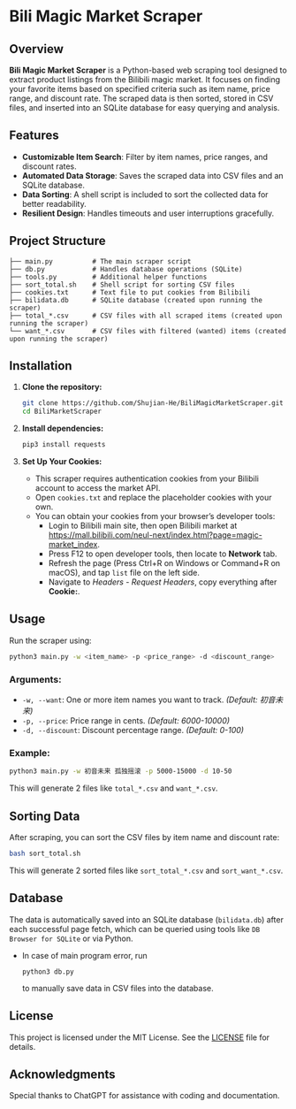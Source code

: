 
# Bili Magic Market Scraper

## Overview

**Bili Magic Market Scraper** is a Python-based web scraping tool designed to extract product listings from the Bilibili magic market. It focuses on finding your favorite items based on specified criteria such as item name, price range, and discount rate. The scraped data is then sorted, stored in CSV files, and inserted into an SQLite database for easy querying and analysis.

## Features

- **Customizable Item Search**: Filter by item names, price ranges, and discount rates.
- **Automated Data Storage**: Saves the scraped data into CSV files and an SQLite database.
- **Data Sorting**: A shell script is included to sort the collected data for better readability.
- **Resilient Design**: Handles timeouts and user interruptions gracefully.

## Project Structure

```
├── main.py          # The main scraper script
├── db.py            # Handles database operations (SQLite)
├── tools.py         # Additional helper functions
├── sort_total.sh    # Shell script for sorting CSV files
├── cookies.txt      # Text file to put cookies from Bilibili
├── bilidata.db      # SQLite database (created upon running the scraper)
├── total_*.csv      # CSV files with all scraped items (created upon running the scraper)
└── want_*.csv       # CSV files with filtered (wanted) items (created upon running the scraper)
```

## Installation

1. **Clone the repository:**
   ```bash
   git clone https://github.com/Shujian-He/BiliMagicMarketScraper.git
   cd BiliMarketScraper
   ```

2. **Install dependencies:**
   ```bash
   pip3 install requests
   ```

3. **Set Up Your Cookies:**
   - This scraper requires authentication cookies from your Bilibili account to access the market API.
   - Open `cookies.txt` and replace the placeholder cookies with your own.
   - You can obtain your cookies from your browser’s developer tools:
      - Login to Bilibili main site, then open Bilibili market at https://mall.bilibili.com/neul-next/index.html?page=magic-market_index.
      - Press F12 to open developer tools, then locate to **Network** tab.
      - Refresh the page (Press Ctrl+R on Windows or Command+R on macOS), and tap `list` file on the left side.
      - Navigate to *Headers* - *Request Headers*, copy everything after **Cookie:**.


## Usage

Run the scraper using:

```bash
python3 main.py -w <item_name> -p <price_range> -d <discount_range>
```

### Arguments:

- `-w, --want`: One or more item names you want to track. *(Default: 初音未来)*
- `-p, --price`: Price range in cents. *(Default: 6000-10000)*
- `-d, --discount`: Discount percentage range. *(Default: 0-100)*

### Example:

```bash
python3 main.py -w 初音未来 孤独摇滚 -p 5000-15000 -d 10-50
```
This will generate 2 files like `total_*.csv` and `want_*.csv`.

## Sorting Data

After scraping, you can sort the CSV files by item name and discount rate:

```bash
bash sort_total.sh
```

This will generate 2 sorted files like `sort_total_*.csv` and `sort_want_*.csv`.

## Database

The data is automatically saved into an SQLite database (`bilidata.db`) after each successful page fetch, which can be queried using tools like `DB Browser for SQLite` or via Python.

- In case of main program error, run

   ```
   python3 db.py
   ```

   to manually save data in CSV files into the database.

## License

This project is licensed under the MIT License. See the [LICENSE](./LICENSE) file for details.

## Acknowledgments

Special thanks to ChatGPT for assistance with coding and documentation.
